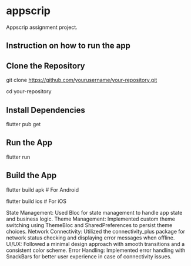 # appscrip

Appscrip assignment project.

## Instruction on how to run the app

## Clone the Repository
git clone https://github.com/yourusername/your-repository.git

cd your-repository

## Install Dependencies
flutter pub get

## Run the App
flutter run

## Build the App
flutter build apk   # For Android

flutter build ios   # For iOS


State Management: Used Bloc for state management to handle app state and business logic.
Theme Management: Implemented custom theme switching using ThemeBloc and SharedPreferences to persist theme choices.
Network Connectivity: Utilized the connectivity_plus package for network status checking and displaying error messages when offline.
UI/UX: Followed a minimal design approach with smooth transitions and a consistent color scheme.
Error Handling: Implemented error handling with SnackBars for better user experience in case of connectivity issues.
